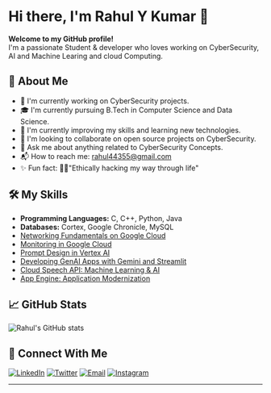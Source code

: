# Hi there, I'm Rahul Y Kumar 👋

**Welcome to my GitHub profile!**<br>
I'm a passionate Student & developer who loves working on CyberSecurity, AI and Machine Learing and cloud Computing. 

## 🚀 About Me

- 🔐 I'm currently working on CyberSecurity projects.
- 🎓 I'm currently pursuing B.Tech in Computer Science and Data Science.
- 🌱 I'm currently improving my skills and learning new technologies.
- 👬 I'm looking to collaborate on open source projects on CyberSecurity.
- 💬 Ask me about anything related to CyberSecurity Concepts.
- 📬 How to reach me: rahul44355@gmail.com 
- ✨ Fun fact: 🏴‍☠️"Ethically hacking my way through life"  

## 🛠️ My Skills

- <B> Programming Languages:</B> C, C++, Python, Java
- <B> Databases:</B> Cortex, Google Chronicle, MySQL
- [Networking Fundamentals on Google Cloud](https://www.cloudskillsboost.google/public_profiles/b923aaf2-a277-42d5-8def-02a2be7719c4/badges/12837148)
- [Monitoring in Google Cloud](https://www.cloudskillsboost.google/public_profiles/b923aaf2-a277-42d5-8def-02a2be7719c4/badges/12834848)
- [Prompt Design in Vertex AI](https://www.cloudskillsboost.google/public_profiles/b923aaf2-a277-42d5-8def-02a2be7719c4/badges/12890351)
- [Developing GenAI Apps with Gemini and Streamlit](https://www.cloudskillsboost.google/public_profiles/b923aaf2-a277-42d5-8def-02a2be7719c4/badges/12898179)
- [Cloud Speech API: Machine Learning & AI](https://www.cloudskillsboost.google/public_profiles/b923aaf2-a277-42d5-8def-02a2be7719c4/badges/12797021)
- [App Engine: Application Modernization](https://www.cloudskillsboost.google/public_profiles/b923aaf2-a277-42d5-8def-02a2be7719c4/badges/12795793)
  
## 📈 GitHub Stats

![Rahul's GitHub stats](https://github-readme-stats.vercel.app/api?username=Rahul-Y-Kumar&show_icons=true&theme=radical)

## 🔗 Connect With Me

[![LinkedIn](https://img.shields.io/badge/LinkedIn-Rahul.in-blue?style=flat-square&logo=linkedin)](www.linkedin.com/in/rahul-y-kumar-3770b732a)
[![Twitter](https://img.shields.io/badge/Twitter-Rahul.X-blue?style=flat-square&logo=twitter)](https://x.com/RahulKumar44355)
[![Email](https://img.shields.io/badge/Email-gray?style=flat&logo=gmail&label=Email)](mailto:rahul44355@gmail.com)
[![Instagram](https://img.shields.io/badge/Instagram-Rahul.insta-blue?style=flat-square&logo=Instagram)](https://www.instagram.com/rahul_y_796?igsh=NzQ4cm1veXV5a29p&utm_source=qr)

-------------------------------------------------------------------------------------------------------------------------------------------------------------------------------------








  



